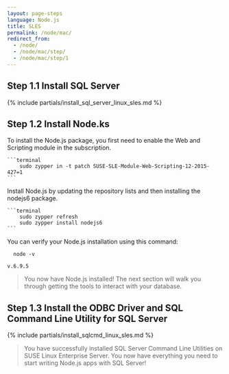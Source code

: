 ```yaml
---
layout: page-steps
language: Node.js
title: SLES
permalink: /node/mac/
redirect_from:
  - /node/
  - /node/mac/step/
  - /node/mac/step/1
---
```


## Step 1.1 Install SQL Server
{% include partials/install_sql_server_linux_sles.md %}

## Step 1.2 Install Node.ks

To install the Node.js package, you first need to enable the Web and Scripting module in the subscription.

    ```terminal
        sudo zypper in -t patch SUSE-SLE-Module-Web-Scripting-12-2015-427=1    
    ```    
Install Node.js by updating the repository lists and then installing the nodejs6 package.

    ```terminal
        sudo zypper refresh
        sudo zypper install nodejs6
    ```    
You can verify your Node.js installation using this command:

```terminal
  node -v
```

```results
v.6.9.5
```
> You now have Node.js installed! The next section will walk you through getting the tools to interact with your database.

## Step 1.3 Install the ODBC Driver and SQL Command Line Utility for SQL Server

{% include partials/install_sqlcmd_linux_sles.md %}
    
> You have successfully installed SQL Server Command Line Utilities on SUSE Linux Enterprise Server. You now have everything you need to start writing Node.js apps with SQL Server!
